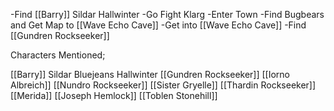 
-Find [[Barry]] Sildar Hallwinter
-Go Fight Klarg
-Enter Town
-Find Bugbears and Get Map to [[Wave Echo Cave]]
-Get into [[Wave Echo Cave]]
-Find [[Gundren Rockseeker]]


Characters Mentioned;

[[Barry]] Sildar Bluejeans Hallwinter
[[Gundren Rockseeker]]
[[Iorno Albreich]]
[[Nundro Rockseeker]]
[[Sister Gryelle]]
[[Thardin Rockseeker]]
[[Merida]]
[[Joseph Hemlock]]
[[Toblen Stonehill]]
